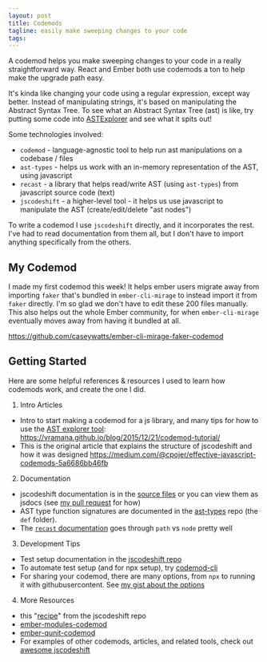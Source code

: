 ```yaml
---
layout: post
title: Codemods
tagline: easily make sweeping changes to your code
tags:
---
```


A codemod helps you make sweeping changes to your code in a really straightforward way. React and Ember both use codemods a ton to help make the upgrade path easy.

It's kinda like changing your code using a regular expression, except way better. Instead of manipulating strings, it's based on manipulating the Abstract Syntax Tree. To see what an Abstract Syntax Tree (ast) is like, try putting some code into [ASTExplorer](https://astexplorer.net/) and see what it spits out!

Some technologies involved:

- `codemod` - language-agnostic tool to help run ast manipulations on a codebase / files
- `ast-types` - helps us work with an in-memory representation of the AST, using javascript
- `recast` - a library that helps read/write AST (using `ast-types`) from javascript source code (text)
- `jscodeshift` - a higher-level tool - it helps us use javascript to manipulate the AST (create/edit/delete "ast nodes")

To write a codemod I use `jscodeshift` directly, and it incorporates the rest. I've had to read documentation from them all, but I don't have to import anything specifically from the others.

## My Codemod

I made my first codemod this week! It helps ember users migrate away from importing `faker` that's bundled in `ember-cli-mirage` to instead import it from `faker` directly. I'm so glad we don't have to edit these 200 files manually. This also helps out the whole Ember community, for when `ember-cli-mirage` eventually moves away from having it bundled at all.

https://github.com/caseywatts/ember-cli-mirage-faker-codemod

## Getting Started

Here are some helpful references & resources I used to learn how codemods work, and create the one I did.

1. Intro Articles
  - Intro to start making a codemod for a js library, and many tips for how to use the [AST explorer tool](https://astexplorer.net/): https://vramana.github.io/blog/2015/12/21/codemod-tutorial/
  - This is the original article that explains the structure of jscodeshift and how it was designed https://medium.com/@cpojer/effective-javascript-codemods-5a6686bb46fb
2. Documentation
  - jscodeshift documentation is in the [source files](https://github.com/facebook/jscodeshift/tree/master/src) or you can view them as jsdocs (see [my pull request](https://github.com/facebook/jscodeshift/pull/272) for how)
  - AST type function signatures are documented in the [ast-types](https://github.com/benjamn/ast-types) repo (the `def` folder).
  - The [`recast` documentation](https://github.com/benjamn/recast) goes through `path` vs `node` pretty well
3. Development Tips
  - Test setup documentation in the [jscodeshift repo](https://github.com/facebook/jscodeshift#unit-testing)
  - To automate test setup (and for npx setup), try [codemod-cli](https://github.com/rwjblue/codemod-cli)
  - For sharing your codemod, there are many options, from `npx` to running it with githubusercontent. See [my gist about the options](https://gist.github.com/caseywatts/b8fffb51180fe44cd3706407d61150a3)
4. More Resources
  - this "[recipe](https://github.com/facebook/jscodeshift/blob/master/recipes/retain-first-comment.md)" from the jscodeshift repo
  - [ember-modules-codemod](https://github.com/ember-cli/ember-modules-codemod)
  - [ember-qunit-codemod](https://github.com/rwjblue/ember-qunit-codemod)
  - For examples of other codemods, articles, and related tools, check out [awesome jscodeshift](https://github.com/sejoker/awesome-jscodeshift)
